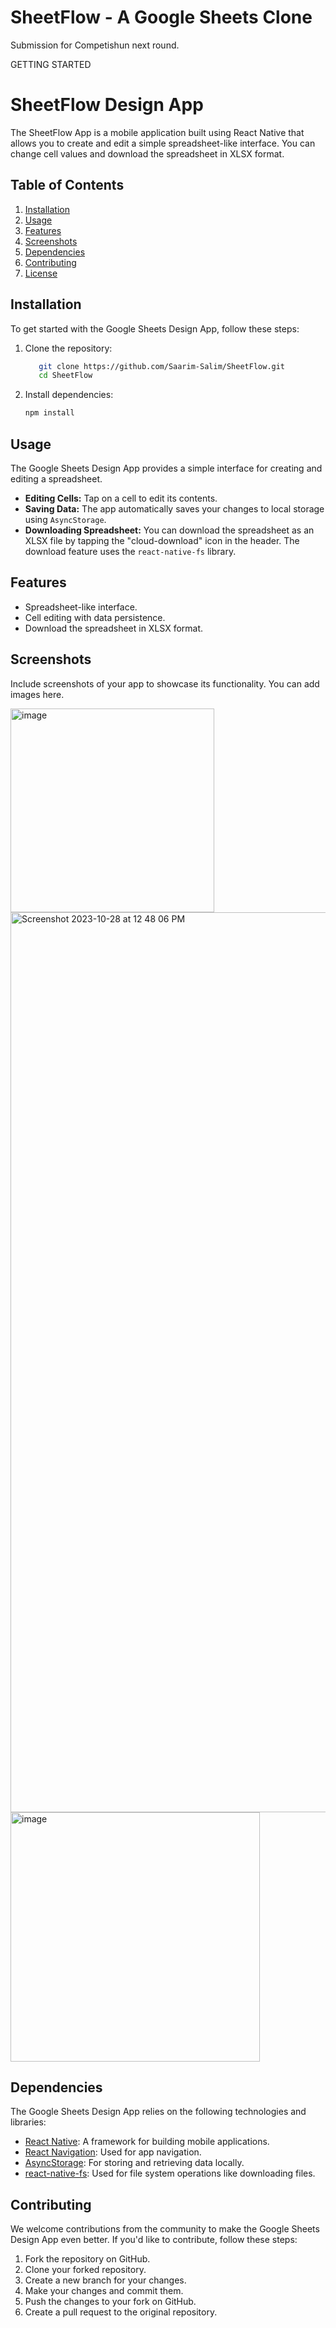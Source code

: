 # SheetFlow - A Google Sheets Clone
Submission for Competishun next round.

GETTING STARTED



# SheetFlow Design App

The SheetFlow App is a mobile application built using React Native that allows you to create and edit a simple spreadsheet-like interface. You can change cell values and download the spreadsheet in XLSX format.

## Table of Contents

1. [Installation](#installation)
2. [Usage](#usage)
3. [Features](#features)
4. [Screenshots](#screenshots)
5. [Dependencies](#dependencies)
6. [Contributing](#contributing)
7. [License](#license)

## Installation

To get started with the Google Sheets Design App, follow these steps:

1. Clone the repository:

   ```bash
      git clone https://github.com/Saarim-Salim/SheetFlow.git
      cd SheetFlow
   ```

2. Install dependencies:

   ```bash
   npm install
   ```

## Usage

The Google Sheets Design App provides a simple interface for creating and editing a spreadsheet.

- **Editing Cells:** Tap on a cell to edit its contents.
- **Saving Data:** The app automatically saves your changes to local storage using `AsyncStorage`.
- **Downloading Spreadsheet:** You can download the spreadsheet as an XLSX file by tapping the "cloud-download" icon in the header. The download feature uses the `react-native-fs` library.

## Features

- Spreadsheet-like interface.
- Cell editing with data persistence.
- Download the spreadsheet in XLSX format.

## Screenshots

Include screenshots of your app to showcase its functionality. You can add images here.

<img width="326" alt="image" src="https://github.com/Saarim-Salim/competishunSubmission/assets/20147775/5a09844c-c2eb-4e29-935a-bc1439a3ca50">
<img width="1440" alt="Screenshot 2023-10-28 at 12 48 06 PM" src="https://github.com/Saarim-Salim/competishunSubmission/assets/20147775/30ca3234-ad41-4f48-b280-eaffcf67f962">
<img width="399" alt="image" src="https://github.com/Saarim-Salim/competishunSubmission/assets/20147775/38d50827-86c3-4ef5-b741-22bcc4781b98">


## Dependencies

The Google Sheets Design App relies on the following technologies and libraries:

- [React Native](https://reactnative.dev/): A framework for building mobile applications.
- [React Navigation](https://reactnavigation.org/): Used for app navigation.
- [AsyncStorage](https://react-native-async-storage.github.io/async-storage/): For storing and retrieving data locally.
- [react-native-fs](https://github.com/itinance/react-native-fs): Used for file system operations like downloading files.

## Contributing

We welcome contributions from the community to make the Google Sheets Design App even better. If you'd like to contribute, follow these steps:

1. Fork the repository on GitHub.
2. Clone your forked repository.
3. Create a new branch for your changes.
4. Make your changes and commit them.
5. Push the changes to your fork on GitHub.
6. Create a pull request to the original repository.
